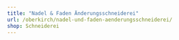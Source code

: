 ```yaml
---
title: "Nadel & Faden Änderungsschneiderei"
url: /oberkirch/nadel-und-faden-aenderungsschneiderei/
shop: Schneiderei
---
```

